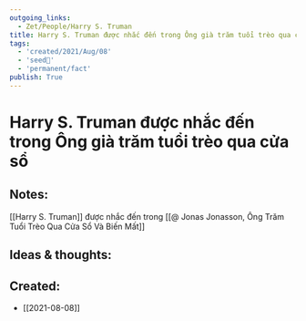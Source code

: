```yaml
---
outgoing_links:
  - Zet/People/Harry S. Truman
title: Harry S. Truman được nhắc đến trong Ông già trăm tuổi trèo qua cửa sổ
tags:
  - 'created/2021/Aug/08'
  - 'seed🥜'
  - 'permanent/fact'
publish: True
---
```

# Harry S. Truman được nhắc đến trong Ông già trăm tuổi trèo qua cửa sổ

## Notes:
[[Harry S. Truman]] được nhắc đến trong [[@ Jonas Jonasson, Ông Trăm Tuổi Trèo Qua Cửa Sổ Và Biến Mất]]

## Ideas & thoughts:
## Created:
- [[2021-08-08]]
